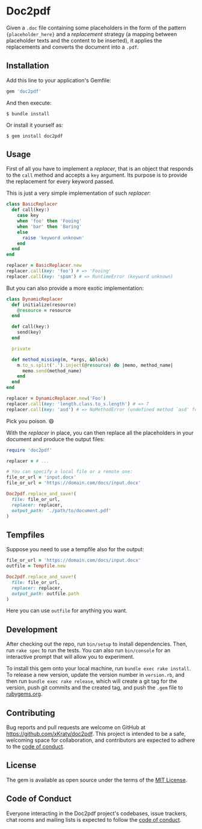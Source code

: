 # Doc2pdf

Given a `.doc` file containing some placeholders in the form of the pattern `{placeholder_here}` and a _replacement_ strategy (a mapping between placeholder texts and the content to be inserted), it applies the replacements and converts the document into a `.pdf`.
## Installation

Add this line to your application's Gemfile:

```ruby
gem 'doc2pdf'
```

And then execute:

    $ bundle install

Or install it yourself as:

    $ gem install doc2pdf

## Usage

First of all you have to implement a _replacer_, that is an object that responds to the `call` method and accepts a `key` argument. Its purpose is to provide the replacement for every keyword passed.

This is just a very simple implementation of such _replacer_:

```ruby
class BasicReplacer
  def call(key:)
    case key
    when 'foo' then 'Fooing'
    when 'bar' then 'Baring'
    else
      raise 'keyword unknown'
    end
  end
end

replacer = BasicReplacer.new
replacer.call(key: 'foo') # => 'Fooing'
replacer.call(key: 'spam') # => RuntimeError (keyword unknown)
```

But you can also provide a more exotic implementation:

```ruby
class DynamicReplacer
  def initialize(resource)
    @resource = resource
  end

  def call(key:)
    send(key)
  end

  private

  def method_missing(m, *args, &block)
    m.to_s.split('.').inject(@resource) do |memo, method_name|
      memo.send(method_name)
    end
  end
end

replacer = DynamicReplacer.new('Foo')
replacer.call(key: 'length.class.to_s.length') # => 7
replacer.call(key: 'asd') # => NoMethodError (undefined method `asd' for "Foo":String)
```

Pick you poison. 😄

With the _replacer_ in place, you can then replace all the placeholders in your document and produce the output files:

```ruby
require 'doc2pdf'

replacer = # ...

# You can specify a local file or a remote one:
file_or_url = 'input.docx'
file_or_url = 'https://domain.com/docs/input.docx'

Doc2pdf.replace_and_save!(
  file: file_or_url,
  replacer: replacer,
  output_path: './path/to/document.pdf'
)
```

## Tempfiles

Suppose you need to use a tempfile also for the output:

```ruby
file_or_url = 'https://domain.com/docs/input.docx'
outfile = Tempfile.new

Doc2pdf.replace_and_save!(
  file: file_or_url,
  replacer: replacer,
  output_path: outfile.path
)
```

Here you can use `outfile` for anything you want.

## Development

After checking out the repo, run `bin/setup` to install dependencies. Then, run `rake spec` to run the tests. You can also run `bin/console` for an interactive prompt that will allow you to experiment.

To install this gem onto your local machine, run `bundle exec rake install`. To release a new version, update the version number in `version.rb`, and then run `bundle exec rake release`, which will create a git tag for the version, push git commits and the created tag, and push the `.gem` file to [rubygems.org](https://rubygems.org).

## Contributing

Bug reports and pull requests are welcome on GitHub at https://github.com/xKraty/doc2pdf. This project is intended to be a safe, welcoming space for collaboration, and contributors are expected to adhere to the [code of conduct](https://github.com/xKraty/doc2pdf/blob/master/CODE_OF_CONDUCT.md).

## License

The gem is available as open source under the terms of the [MIT License](https://opensource.org/licenses/MIT).

## Code of Conduct

Everyone interacting in the Doc2pdf project's codebases, issue trackers, chat rooms and mailing lists is expected to follow the [code of conduct](https://github.com/xKraty/doc2pdf/blob/master/CODE_OF_CONDUCT.md).
